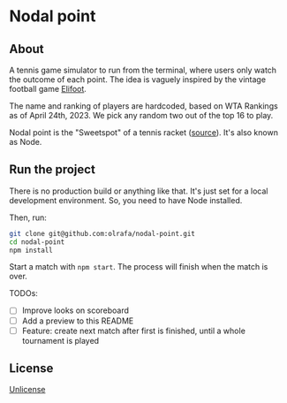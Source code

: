 # Nodal point

## About

A tennis game simulator to run from the terminal, where users only watch the outcome of each point. The idea is vaguely inspired by the vintage football game [Elifoot](https://www.elifoot.com/site/).

The name and ranking of players are hardcoded, based on WTA Rankings as of April 24th, 2023. We pick any random two out of the top 16 to play.

Nodal point is the "Sweetspot" of a tennis racket ([source](https://www.tennis-warehouse.com/learning_center/gear_guides/racquet_and_string_terms.html)). It's also known as Node.

## Run the project

There is no production build or anything like that. It's just set for a local development environment. So, you need to have Node installed.

Then, run:

```bash
git clone git@github.com:olrafa/nodal-point.git
cd nodal-point
npm install
```

Start a match with `npm start`. The process will finish when the match is over.

TODOs:

- [ ] Improve looks on scoreboard
- [ ] Add a preview to this README
- [ ] Feature: create next match after first is finished, until a whole tournament is played

## License

[Unlicense](https://unlicense.org)
